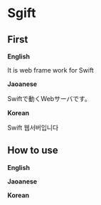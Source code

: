 # Sgift

## First

**English**

It is web frame work for Swift

**Jaoanese**

Swiftで動くWebサーバです。

**Korean**

Swift 웹서버입니다

## How to use


**English**


**Jaoanese**


**Korean**
